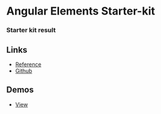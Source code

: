 # Angular Elements Starter-kit

### Starter kit result

<wcd-show showcode>
  <hello-world name="readme, with code"></hello-world>
</wcd-show>

## Links
- [Reference](https://angular.io/guide/elements)
- [Github](https://github.com/angular/angular/tree/master/packages/elements)

## Demos

- [View](https://webcomponents.dev/demos/angular-elements+ts)

